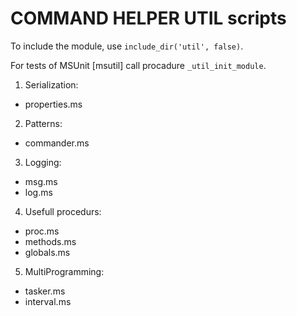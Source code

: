 # COMMAND HELPER UTIL scripts

To include the module, use ```include_dir('util', false)```.

For tests of MSUnit \[msutil\] call procadure ```_util_init_module```.

1. Serialization:

  - properties.ms

2. Patterns:

  - commander.ms

3. Logging:

  - msg.ms
  - log.ms

4. Usefull procedurs:

  - proc.ms
  - methods.ms
  - globals.ms

5. MultiProgramming:

  - tasker.ms
  - interval.ms
